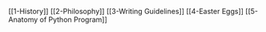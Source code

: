 [[1-History]]
[[2-Philosophy]]
[[3-Writing Guidelines]]
[[4-Easter Eggs]]
[[5-Anatomy of Python Program]]
